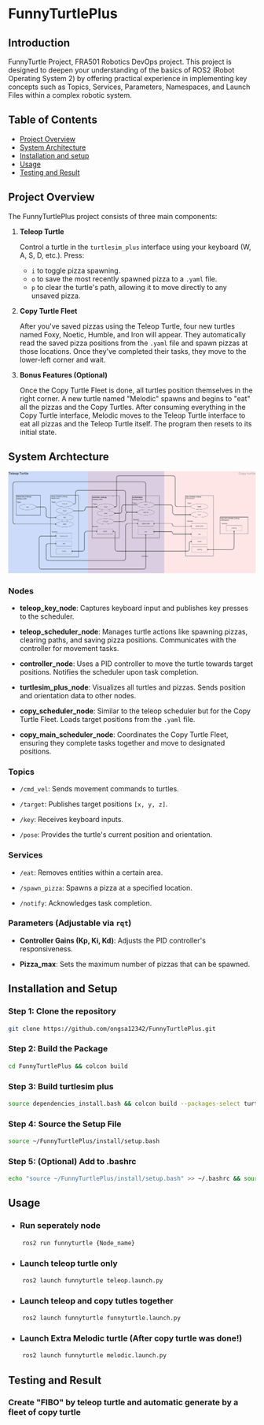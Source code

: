 # FunnyTurtlePlus

## Introduction 
FunnyTurtle Project, FRA501 Robotics DevOps project. This project is designed to deepen your understanding of the basics of ROS2 (Robot Operating System 2) by offering practical experience in implementing key concepts such as Topics, Services, Parameters, Namespaces, and Launch Files within a complex robotic system. 

## Table of Contents
- [Project Overview](#project-overview)
- [System Architecture](#system-archtecture)
- [Installation and setup](#installation-and-setup)
- [Usage](#usage)
- [Testing and Result](#testing-and-result)

## Project Overview

The FunnyTurtlePlus project consists of three main components:

1. **Teleop Turtle**

   Control a turtle in the `turtlesim_plus` interface using your keyboard (W, A, S, D, etc.). Press:

   - `i` to toggle pizza spawning.
   - `o` to save the most recently spawned pizza to a `.yaml` file.
   - `p` to clear the turtle's path, allowing it to move directly to any unsaved pizza.

2. **Copy Turtle Fleet**

   After you've saved pizzas using the Teleop Turtle, four new turtles named Foxy, Noetic, Humble, and Iron will appear. They automatically read the saved pizza positions from the `.yaml` file and spawn pizzas at those locations. Once they've completed their tasks, they move to the lower-left corner and wait.

3. **Bonus Features (Optional)**

   Once the Copy Turtle Fleet is done, all turtles position themselves in the right corner. A new turtle named "Melodic" spawns and begins to "eat" all the pizzas and the Copy Turtles. After consuming everything in the Copy Turtle interface, Melodic moves to the Teleop Turtle interface to eat all pizzas and the Teleop Turtle itself. The program then resets to its initial state.


## System Archtecture
![alt text](<เต่าหัวกล้วย (2).png>)

### Nodes

- **teleop_key_node**: Captures keyboard input and publishes key presses to the scheduler.

- **teleop_scheduler_node**: Manages turtle actions like spawning pizzas, clearing paths, and saving pizza positions. Communicates with the controller for movement tasks.

- **controller_node**: Uses a PID controller to move the turtle towards target positions. Notifies the scheduler upon task completion.

- **turtlesim_plus_node**: Visualizes all turtles and pizzas. Sends position and orientation data to other nodes.

- **copy_scheduler_node**: Similar to the teleop scheduler but for the Copy Turtle Fleet. Loads target positions from the `.yaml` file.

- **copy_main_scheduler_node**: Coordinates the Copy Turtle Fleet, ensuring they complete tasks together and move to designated positions.

### Topics

- `/cmd_vel`: Sends movement commands to turtles.

- `/target`: Publishes target positions `[x, y, z]`.

- `/key`: Receives keyboard inputs.

- `/pose`: Provides the turtle's current position and orientation.

### Services

- `/eat`: Removes entities within a certain area.

- `/spawn_pizza`: Spawns a pizza at a specified location.

- `/notify`: Acknowledges task completion.

### Parameters (Adjustable via `rqt`)

- **Controller Gains (Kp, Ki, Kd)**: Adjusts the PID controller's responsiveness.

- **Pizza_max**: Sets the maximum number of pizzas that can be spawned.

## Installation and Setup

### Step 1: Clone the repository

```bash
git clone https://github.com/ongsa12342/FunnyTurtlePlus.git
```

### Step 2: Build the Package
```bash
cd FunnyTurtlePlus && colcon build
```
### Step 3: Build turtlesim plus
```bash
source dependencies_install.bash && colcon build --packages-select turtlesim_plus turtlesim_plus_interfaces
```
### Step 4: Source the Setup File
```bash
source ~/FunnyTurtlePlus/install/setup.bash
```
### Step 5: (Optional) Add to .bashrc
```bash
echo "source ~/FunnyTurtlePlus/install/setup.bash" >> ~/.bashrc && source ~/.bashrc
```

## Usage
- ### Run seperately node

```bash
    ros2 run funnyturtle {Node_name}
```

- ### Launch teleop turtle only
```bash
    ros2 launch funnyturtle teleop.launch.py
```

- ### Launch teleop and copy tutles together
```bash
    ros2 launch funnyturtle funnyturtle.launch.py
```

- ### Launch Extra Melodic turtle (After copy turtle was done!)
```bash
    ros2 launch funnyturtle melodic.launch.py
```

## Testing and Result

### Create "FIBO" by teleop turtle and automatic generate by a fleet of copy turtle
